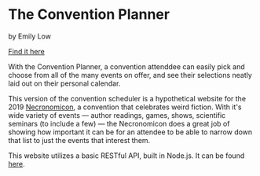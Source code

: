 # The Convention Planner

by Emily Low

[Find it here](https://dazzling-hugle-6bcc1d.netlify.app/)

With the Convention Planner, a convention attenddee can easily pick and choose from all of the many events on offer, and see their selections neatly laid out on their personal calendar.

This version of the convention scheduler is a hypothetical website for the 2019 [Necronomicon](http://necronomicon-providence.com/welcome/), a convention that celebrates weird fiction. With it's wide variety of events — author readings, games, shows, scientific seminars (to include a few) — the Necronomicon does a great job of showing how important it can be for an attendee to be able to narrow down that list to just the events that interest them.

This website utilizes a basic RESTful API, built in Node.js. It can be found [here](https://github.com/EmilyLow/convention-planner-backend).